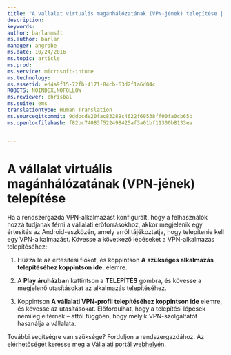 ```yaml
---
title: "A vállalat virtuális magánhálózatának (VPN-jének) telepítése | Microsoft Intune"
description: 
keywords: 
author: barlanmsft
ms.author: barlan
manager: angrobe
ms.date: 10/24/2016
ms.topic: article
ms.prod: 
ms.service: microsoft-intune
ms.technology: 
ms.assetid: ed4a9f15-72fb-4171-84cb-63d2f1a6d04c
ROBOTS: NOINDEX,NOFOLLOW
ms.reviewer: chrisbal
ms.suite: ems
translationtype: Human Translation
ms.sourcegitcommit: 9ddbcde20fac83289c4622f69538ff00fa0cb65b
ms.openlocfilehash: f82bc74083f522498425af3a01bf11300b8133ea


---
```



# <a name="install-your-companys-virtual-private-network-vpn"></a>A vállalat virtuális magánhálózatának (VPN-jének) telepítése

Ha a rendszergazda VPN-alkalmazást konfigurált, hogy a felhasználók hozzá tudjanak férni a vállalati erőforrásokhoz, akkor megjelenik egy értesítés az Android-eszközén, amely arról tájékoztatja, hogy telepítenie kell egy VPN-alkalmazást. Kövesse a következő lépéseket a VPN-alkalmazás telepítéséhez:

1.  Húzza le az értesítési fiókot, és koppintson **A szükséges alkalmazás telepítéséhez koppintson ide.** elemre.

2.  A **Play áruházban** kattintson a **TELEPÍTÉS** gombra, és kövesse a megjelenő utasításokat az alkalmazás telepítéséhez.

3.  Koppintson **A vállalati VPN-profil telepítéséhez koppintson ide** elemre, és kövesse az utasításokat. Előfordulhat, hogy a telepítési lépések némileg eltérnek – attól függően, hogy melyik VPN-szolgáltatót használja a vállalata.


További segítségre van szüksége? Forduljon a rendszergazdához. Az elérhetőségét keresse meg a [Vállalati portál webhelyén](http://portal.manage.microsoft.com).





<!--HONumber=Nov16_HO1-->


